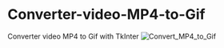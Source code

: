 # Converter-video-MP4-to-Gif
Converter video MP4 to Gif with TkInter
![Convert_MP4_to_Gif](https://user-images.githubusercontent.com/118556086/226987602-b629c6a8-34e7-4d77-91e8-29429004bf77.png)
